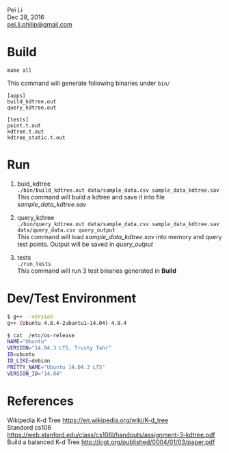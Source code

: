Pei Li  
Dec 28, 2016  
pei.li.philip@gmail.com  

# Build  
```make all```

This command will generate following binaries under ```bin/```  
```
[apps]
build_kdtree.out  
query_kdtree.out  

[tests]
point.t.out  
kdtree.t.out  
kdtree_static.t.out  
```

# Run

1. buid_kdtree  
``` ./bin/build_kdtree.out data/sample_data.csv sample_data_kdtree.sav ```  
This command will build a kdtree and save it into file *sample_data_kdtree.sav*

2. query_kdtree  
``` ./bin/query_kdtree.out data/sample_data.csv sample_data_kdtree.sav data/query_data.csv query_output ```  
This command will load *sample_data_kdtree.sav* into memory and query test points. Output will be saved in *query_output*

3. tests  
``` ./run_tests ```  
This command will run 3 test binaries generated in **Build**

# Dev/Test Environment
```sh
$ g++ --version
g++ (Ubuntu 4.8.4-2ubuntu1~14.04) 4.8.4

$ cat  /etc/os-release                                        
NAME="Ubuntu"
VERSION="14.04.3 LTS, Trusty Tahr"
ID=ubuntu
ID_LIKE=debian
PRETTY_NAME="Ubuntu 14.04.3 LTS"
VERSION_ID="14.04"
```

# References
Wikipedia K-d Tree  https://en.wikipedia.org/wiki/K-d_tree  
Standord cs106  https://web.stanford.edu/class/cs106l/handouts/assignment-3-kdtree.pdf  
Build a balanced K-d Tree   http://jcgt.org/published/0004/01/03/paper.pdf  
